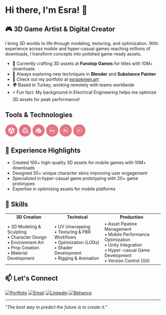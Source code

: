 # Hi there, I'm Esra! 👋

<!--<img align="right" width="300" src="https://github.com/esraokmen/esraokmen/assets/your-asset-id/3d-model-showcase.gif" alt="3D art showcase"/>-->

## 🎮 3D Game Artist & Digital Creator

I bring 3D worlds to life through modeling, texturing, and optimization. With experience across mobile and hyper-casual games reaching millions of downloads, I transform concepts into polished game-ready assets.

- 🔭 Currently crafting 3D assets at **Funstop Games** for titles with 10M+ downloads
- 🌱 Always exploring new techniques in **Blender** and **Substance Painter**
- 🎨 Check out my portfolio at [esraokmen.art](https://esraokmen.art)
- 🌍 Based in Turkey, working remotely with teams worldwide
- ⚡ Fun fact: My background in Electrical Engineering helps me optimize 3D assets for peak performance!

## Tools & Technologies

<p align="left">
  <img src="https://raw.githubusercontent.com/esraokmen/esraokmen/refs/heads/main/assets/img/unity.png" alt="unity" width="40" height="40"/>
  <img src="https://github.com/esraokmen/esraokmen/blob/main/assets/img/substance.png" alt="substance.png" width="40" height="40"/>
  <img src="https://github.com/esraokmen/esraokmen/blob/main/assets/img/blender.png" alt="blender" width="40" height="40"/>
  <img src="https://github.com/esraokmen/esraokmen/blob/main/assets/img/after_effects.png" alt="after_effects" width="40" height="40"/>
  <img src="https://github.com/esraokmen/esraokmen/blob/main/assets/img/photoshop.png" alt="photoshop" width="40" height="40"/>
  <img src="https://github.com/esraokmen/esraokmen/blob/main/assets/img/premiere.png" alt="premiere.png" width="40" height="40"/>
</p>

## 💼 Experience Highlights

- Created 100+ high-quality 3D assets for mobile games with 10M+ downloads
- Designed 30+ unique character skins improving user engagement
- Specialized in hyper-casual game prototyping with 20+ game prototypes
- Expertise in optimizing assets for mobile platforms

## 🎯 Skills

<table>
  <tr>
    <td align="center"><b>3D Creation</b></td>
    <td align="center"><b>Technical</b></td>
    <td align="center"><b>Production</b></td>
  </tr>
  <tr>
    <td>
      • 3D Modeling & Sculpting<br/>
      • Character Design<br/>
      • Environment Art<br/>
      • Prop Creation<br/>
      • Material Development
    </td>
    <td>
      • UV Unwrapping<br/>
      • Texturing & PBR Workflows<br/>
      • Optimization (LODs)<br/>
      • Shader Development<br/>
      • Rigging & Animation
    </td>
    <td>
      • Asset Pipeline Management<br/>
      • Mobile Performance Optimization<br/>
      • Unity Integration<br/>
      • Hyper-casual Game Development<br/>
      • Version Control (Git)
    </td>
  </tr>
</table>

## 📫 Let's Connect

<div align="left">
  <a href="https://www.esraokmen.art" target="_blank"><img src="https://img.shields.io/badge/Portfolio-E94D64?style=for-the-badge&logo=safari&logoColor=white" alt="Portfolio"/></a>
  <a href="mailto:esraokmen16@gmail.com"><img src="https://img.shields.io/badge/Email-E94D64?style=for-the-badge&logo=gmail&logoColor=white" alt="Email"/></a>
  <a href="https://linkedin.com/in/esraokmen" target="_blank"><img src="https://img.shields.io/badge/LinkedIn-E94D64?style=for-the-badge&logo=linkedin&logoColor=white" alt="LinkedIn"/></a>
  <a href="https://behance.net/esraokmen" target="_blank"><img src="https://img.shields.io/badge/Behance-E94D64?style=for-the-badge&logo=behance&logoColor=white" alt="Behance"/></a>
</div>

---

*"The best way to predict the future is to create it."*
